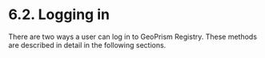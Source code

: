 # 6.2. Logging in

There are two ways a user can log in to GeoPrism Registry. These methods are described in detail in the following sections.
